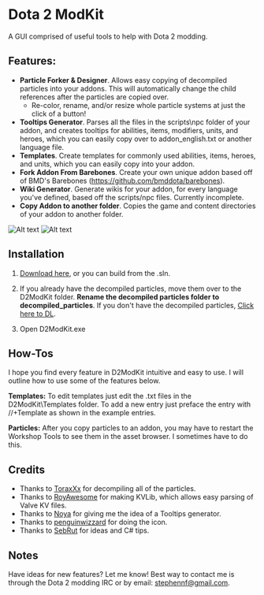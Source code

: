 # Dota 2 ModKit

A GUI comprised of useful tools to help with Dota 2 modding.

## Features:
* **Particle Forker & Designer**. Allows easy copying of decompiled particles into your addons. This will automatically change the child references after the particles are copied over.
  * Re-color, rename, and/or resize whole particle systems at just the click of a button!
* **Tooltips Generator**. Parses all the files in the scripts\npc folder of your addon, and creates tooltips for abilities, items, modifiers, units, and heroes, which you can easily copy over to addon_english.txt or another language file.
* **Templates**. Create templates for commonly used abilities, items, heroes, and units, which you can easily copy into your addon.
* **Fork Addon From Barebones**. Create your own unique addon based off of BMD's Barebones (https://github.com/bmddota/barebones).
* **Wiki Generator**. Generate wikis for your addon, for every language you've defined, based off the scripts/npc files. Currently incomplete.
* **Copy Addon to another folder**. Copies the game and content directories of your addon to another folder.

![Alt text](http://i.imgur.com/RDT7lnk.png)
![Alt text](http://i.imgur.com/9fY29sS.png)

## Installation

1. [Download here](https://github.com/Myll/Dota-2-ModKit/releases), or you can build from the .sln.

2. If you already have the decompiled particles, move them over to the D2ModKit folder. **Rename the decompiled particles folder to decompiled_particles**. If you don't have the decompiled particles, [Click here to DL](https://mega.co.nz/#!cpgkSQbY!_xjYFGgkL2yhv0l8MPjEfESjN7B1S0cVP-QXsx3c-7M).

3. Open D2ModKit.exe

## How-Tos

I hope you find every feature in D2ModKit intuitive and easy to use. I will outline how to use some of the features below.

**Templates:** To edit templates just edit the .txt files in the D2ModKit\Templates folder. To add a new entry just preface the entry with //+Template as shown in the example entries.

**Particles:** After you copy particles to an addon, you may have to restart the Workshop Tools to see them in the asset browser. I sometimes have to do this.

## Credits

* Thanks to [ToraxXx](https://github.com/toraxxx) for decompiling all of the particles.
* Thanks to [RoyAwesome](https://github.com/RoyAwesome) for making KVLib, which allows easy parsing of Valve KV files.
* Thanks to [Noya](https://github.com/MNoya) for giving me the idea of a Tooltips generator.
* Thanks to [penguinwizzard](https://github.com/Penguinwizzard) for doing the icon.
* Thanks to [SebRut](https://github.com/sebrut) for ideas and C# tips.

## Notes

Have ideas for new features? Let me know! Best way to contact me is through the Dota 2 modding IRC or by email: stephennf@gmail.com.
